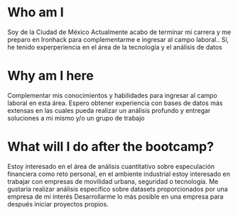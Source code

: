 # Who am I

Soy de la Ciudad de México
Actualmente acabo de terminar mi carrera y me preparo en Ironhack para complementarme e ingresar al campo laboral..
Sí, he tenido experperiencia en el área de la tecnología y el análisis de datos

# Why am I here

Complementar mis conocimientos y habilidades para ingresar al campo laboral en esta área.
Espero obtener experiencia con bases de datos más extensas en las cuales pueda realizar un análisis profundo y entregar soluciones a mi mismo y/o un grupo de trabajo

# What will I do after the bootcamp?

Estoy interesado en el área de análisis cuantitativo sobre especulación financiera como reto personal, en el ambiente industrial estoy interesado en trabajar con empresas de movilidad 
urbana, seguridad o tecnología.
Me gustaria realizar análisis especifico sobre datasets proporcionados por una empresa de mi interés
Desarrollarme lo más posible en una empresa para después iniciar proyectos propios.


